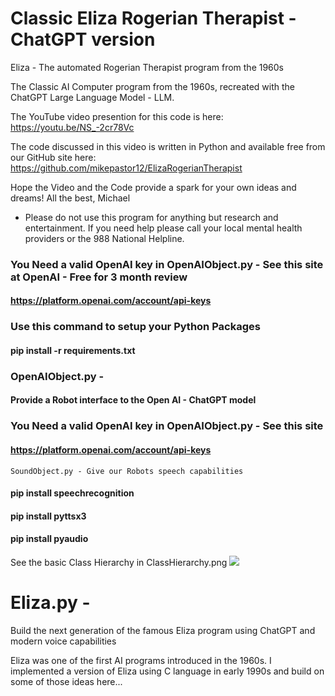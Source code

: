 # Classic Eliza Rogerian Therapist - ChatGPT version
Eliza - The automated Rogerian Therapist program from the 1960s

The Classic AI Computer program from the 1960s, recreated with the ChatGPT Large Language Model - LLM.

The YouTube video presention for this code is here:
https://youtu.be/NS_-2cr78Vc


The code discussed in this video is written in Python and available free from our GitHub site here:
    https://github.com/mikepastor12/ElizaRogerianTherapist




Hope the Video and the Code provide a spark for your own ideas and dreams!
  All the best,  Michael

* Please do not use this program for anything but research and entertainment.  If you need help please call your local mental health providers or the 988 National Helpline.


### You Need a valid OpenAI key in OpenAIObject.py -  See this site at OpenAI - Free for 3 month review
####          https://platform.openai.com/account/api-keys


###  Use this command to setup your Python Packages
#### pip install -r requirements.txt

###  OpenAIObject.py - 
####  Provide a Robot interface to the Open AI - ChatGPT model

### You Need a valid OpenAI key in OpenAIObject.py -  See this site
####          https://platform.openai.com/account/api-keys

    SoundObject.py - Give our Robots speech capabilities
####       pip install speechrecognition
####       pip install pyttsx3
####         pip install pyaudio

See the basic Class Hierarchy in  ClassHierarchy.png
![](C:\20-ElizaTherapistChatBot-2023\ClassHierarchy.png)

#
# Eliza.py - 
Build the next generation of the famous Eliza program
using ChatGPT and modern voice capabilities

Eliza was one of the first AI programs introduced in the 1960s.
I implemented a version of Eliza using C language in early 1990s
          and build on some of those ideas here...